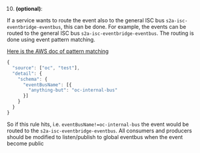 10. **(optional)**:

If a service wants to route the event also to the general ISC bus `s2a-isc-eventbridge-eventbus`, this can be done. For example, the events can be routed to the general ISC bus `s2a-isc-eventbridge-eventbus`. The routing is done using event pattern matching. 

[Here is the AWS doc of pattern matching](https://docs.aws.amazon.com/eventbridge/latest/userguide/eb-event-patterns-content-based-filtering.html)


```javascript
{
  "source": ["oc", "test"],
  "detail": {
    "schema": {
      "eventBusName": [{
        "anything-but": "oc-internal-bus"
      }]
    }
  }
}

```
So if this rule hits, i.e. `eventBusName!=oc-internal-bus` the event would be routed to the `s2a-isc-eventbridge-eventbus`.
All consumers and producers should be modified to listen/publish to global eventbus when the event become public
